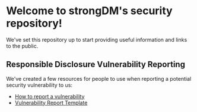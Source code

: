 # Welcome to strongDM's security repository!

We've set this repository up to start providing useful information and links to the public.

## Responsible Disclosure Vulnerability Reporting
We've created a few resources for people to use when reporting a potential security vulnerability to us:
- [How to report a vulnerability](./vulnerabilityReporting.md)
- [Vulnerability Report Template](./vulnerabilityTemplate.md)
